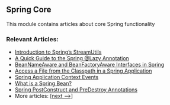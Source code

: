 ## Spring Core

This module contains articles about core Spring functionality

### Relevant Articles:

- [Introduction to Spring’s StreamUtils](https://www.surya.com/spring-stream-utils)
- [A Quick Guide to the Spring @Lazy Annotation](https://www.surya.com/spring-lazy-annotation)
- [BeanNameAware and BeanFactoryAware Interfaces in Spring](https://www.surya.com/spring-bean-name-factory-aware)
- [Access a File from the Classpath in a Spring Application](https://www.surya.com/spring-classpath-file-access)
- [Spring Application Context Events](https://www.surya.com/spring-context-events)
- [What is a Spring Bean?](https://www.surya.com/spring-bean)
- [Spring PostConstruct and PreDestroy Annotations](https://www.surya.com/spring-postconstruct-predestroy)
- More articles: [[next -->]](/spring-core-2)

